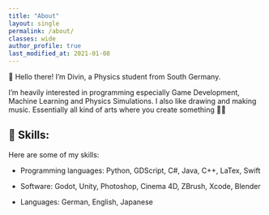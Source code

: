 ```yaml
---
title: "About"
layout: single
permalink: /about/
classes: wide
author_profile: true
last_modified_at: 2021-01-08
---
```


👋  Hello there! I’m Divin, a Physics student from South Germany.

I’m heavily interested in programming especially Game Development, Machine Learning and Physics Simulations. I also like drawing and making music. Essentially all kind of arts where you create something 👨‍🎨

## 🤹 Skills:

Here are some of my skills:

* Programming languages: Python, GDScript, C#, Java, C++, LaTex, Swift

* Software: Godot, Unity, Photoshop, Cinema 4D, ZBrush, Xcode, Blender

* Languages: German, English, Japanese

